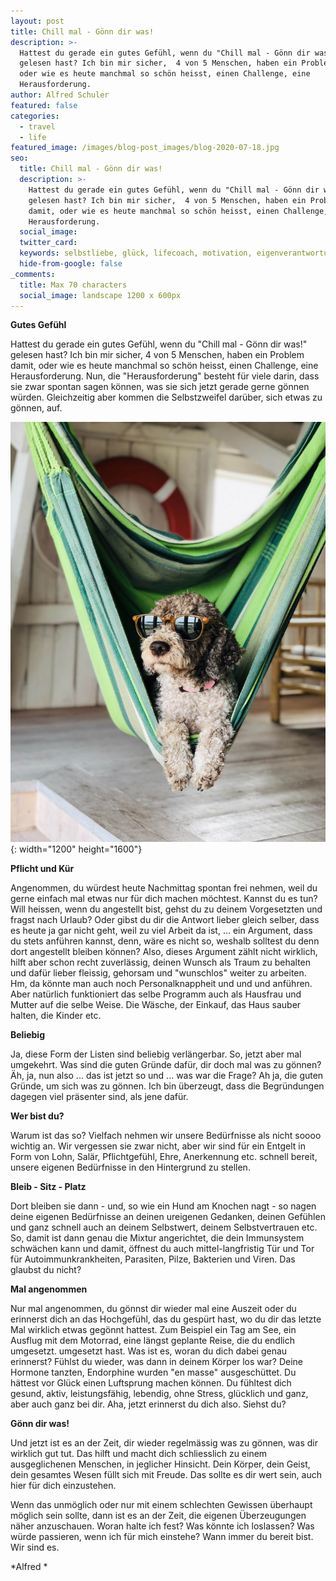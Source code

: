 ```yaml
---
layout: post
title: Chill mal - Gönn dir was!
description: >-
  Hattest du gerade ein gutes Gefühl, wenn du "Chill mal - Gönn dir was!"
  gelesen hast? Ich bin mir sicher,  4 von 5 Menschen, haben ein Problem damit,
  oder wie es heute manchmal so schön heisst, einen Challenge, eine
  Herausforderung.
author: Alfred Schuler
featured: false
categories:
  - travel
  - life
featured_image: /images/blog-post_images/blog-2020-07-18.jpg
seo:
  title: Chill mal - Gönn dir was!
  description: >-
    Hattest du gerade ein gutes Gefühl, wenn du "Chill mal - Gönn dir was!"
    gelesen hast? Ich bin mir sicher,  4 von 5 Menschen, haben ein Problem
    damit, oder wie es heute manchmal so schön heisst, einen Challenge, eine
    Herausforderung.
  social_image:
  twitter_card:
  keywords: selbstliebe, glück, lifecoach, motivation, eigenverantwortung, philosophie
  hide-from-google: false
_comments:
  title: Max 70 characters
  social_image: landscape 1200 x 600px
---
```

**Gutes Gefühl**

Hattest du gerade ein gutes Gefühl, wenn du "Chill mal - Gönn dir was\!" gelesen hast? Ich bin mir sicher, 4 von 5 Menschen, haben ein Problem damit, oder wie es heute manchmal so schön heisst, einen Challenge, eine Herausforderung. Nun, die "Herausforderung" besteht für viele darin, dass sie zwar spontan sagen können, was sie sich jetzt gerade gerne gönnen würden. Gleichzeitig aber kommen die Selbstzweifel darüber, sich etwas zu gönnen, auf.

![](/images/blog-post_images/blog-2020-07-18.jpg){: width="1200" height="1600"}

**Pflicht und Kür**

Angenommen, du würdest heute Nachmittag spontan frei nehmen, weil du gerne einfach mal etwas nur für dich machen möchtest. Kannst du es tun? Will heissen, wenn du angestellt bist, gehst du zu deinem Vorgesetzten und fragst nach Urlaub? Oder gibst du dir die Antwort lieber gleich selber, dass es heute ja gar nicht geht, weil zu viel Arbeit da ist, ... ein Argument, dass du stets anführen kannst, denn, wäre es nicht so, weshalb solltest du denn dort angestellt bleiben können? Also, dieses Argument zählt nicht wirklich, hilft aber schon recht zuverlässig, deinen Wunsch als Traum zu behalten und dafür lieber fleissig, gehorsam und "wunschlos" weiter zu arbeiten. Hm, da könnte man auch noch Personalknappheit und und und anführen. Aber natürlich funktioniert das selbe Programm auch als Hausfrau und Mutter auf die selbe Weise. Die Wäsche, der Einkauf, das Haus sauber halten, die Kinder etc.

**Beliebig**

Ja, diese Form der Listen sind beliebig verlängerbar. So, jetzt aber mal umgekehrt. Was sind die guten Gründe dafür, dir doch mal was zu gönnen? Äh, ja, nun also ... das ist jetzt so und ... was war die Frage? Ah ja, die guten Gründe, um sich was zu gönnen. Ich bin überzeugt, dass die Begründungen dagegen viel präsenter sind, als jene dafür.

**Wer bist du?**

Warum ist das so? Vielfach nehmen wir unsere Bedürfnisse als nicht soooo wichtig an. Wir vergessen sie zwar nicht, aber wir sind für ein Entgelt in Form von Lohn, Salär, Pflichtgefühl, Ehre, Anerkennung etc. schnell bereit, unsere eigenen Bedürfnisse in den Hintergrund zu stellen.

**Bleib - Sitz - Platz**

Dort bleiben sie dann - und, so wie ein Hund am Knochen nagt - so nagen deine eigenen Bedürfnisse an deinen ureigenen Gedanken, deinen Gefühlen und ganz schnell auch an deinem Selbstwert, deinem Selbstvertrauen etc. So, damit ist dann genau die Mixtur angerichtet, die dein Immunsystem schwächen kann und damit, öffnest du auch mittel-langfristig Tür und Tor für Autoimmunkrankheiten, Parasiten, Pilze, Bakterien und Viren. Das glaubst du nicht?

**Mal angenommen**

Nur mal angenommen, du gönnst dir wieder mal eine Auszeit oder du erinnerst dich an das Hochgefühl, das du gespürt hast, wo du dir das letzte Mal wirklich etwas gegönnt hattest. Zum Beispiel ein Tag am See, ein Ausflug mit dem Motorrad, eine längst geplante Reise, die du endlich umgesetzt. umgesetzt hast. Was ist es, woran du dich dabei genau erinnerst? Fühlst du wieder, was dann in deinem Körper los war? Deine Hormone tanzten, Endorphine wurden "en masse" ausgeschüttet. Du hättest vor Glück einen Luftsprung machen können. Du fühltest dich gesund, aktiv, leistungsfähig, lebendig, ohne Stress, glücklich und ganz, aber auch ganz bei dir. Aha, jetzt erinnerst du dich also. Siehst du?

**Gönn dir was\!**

Und jetzt ist es an der Zeit, dir wieder regelmässig was zu gönnen, was dir wirklich gut tut. Das hilft und macht dich schliesslich zu einem ausgeglichenen Menschen, in jeglicher Hinsicht. Dein Körper, dein Geist, dein gesamtes Wesen füllt sich mit Freude. Das sollte es dir wert sein, auch hier für dich einzustehen.

Wenn das unmöglich oder nur mit einem schlechten Gewissen überhaupt möglich sein sollte, dann ist es an der Zeit, die eigenen Überzeugungen näher anzuschauen. Woran halte ich fest? Was könnte ich loslassen? Was würde passieren, wenn ich für mich einstehe? Wann immer du bereit bist. Wir sind es.

*Alfred *
